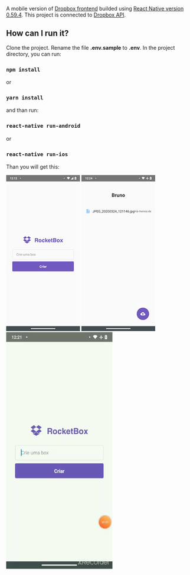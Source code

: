 A mobile version of [Dropbox frontend](https://github.com/bhct/dropbox-frontend) builded using [React Native version 0.59.4](https://reactnative.dev/docs/0.59/getting-started).
This project is connected to [Dropbox API](https://github.com/bhct/dropbox-api).

## How can I run it?

Clone the project. Rename the file **.env.sample** to **.env**.
In the project directory, you can run:

### `npm install`

or

### `yarn install`

and than run:

### `react-native run-android`

or

### `react-native run-ios`

Than you will get this:

![](src/assets/main.jpeg)
![](src/assets/box.jpeg)
![](src/assets/app.gif)
